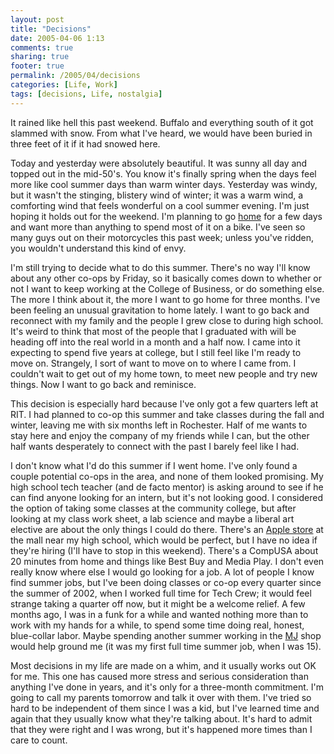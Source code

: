 ```yaml
---
layout: post
title: "Decisions"
date: 2005-04-06 1:13
comments: true
sharing: true
footer: true
permalink: /2005/04/decisions
categories: [Life, Work]
tags: [decisions, Life, nostalgia]
---
```

It rained like hell this past weekend.  Buffalo and everything south of it got slammed with snow.  From what I've heard, we would have been buried in three feet of it if it had snowed here.

Today and yesterday were absolutely beautiful.  It was sunny all day and topped out in the mid-50's.  You know it's finally spring when the days feel more like cool summer days than warm winter days.  Yesterday was windy, but it wasn't the stinging, blistery wind of winter; it was a warm wind, a comforting wind that feels wonderful on a cool summer evening.  I'm just hoping it holds out for the weekend.  I'm planning to go <a href="http://weather.yahoo.com/forecast/USNY0461.html">home</a> for a few days and want more than anything to spend most of it on a bike.  I've seen so many guys out on their motorcycles this past week; unless you've ridden, you wouldn't understand this kind of envy.

I'm still trying to decide what to do this summer.  There's no way I'll know about any other co-ops by Friday, so it basically comes down to whether or not I want to keep working at the College of Business, or do something else.  The more I think about it, the more I want to go home for three months.  I've been feeling an unusual gravitation to home lately.  I want to go back and reconnect with my family and the people I grew close to during high school.  It's weird to think that most of the people that I graduated with will be heading off into the real world in a month and a half now.  I came into it expecting to spend five years at college, but I still feel like I'm ready to move on.  Strangely, I sort of want to move on to where I came from.  I couldn't wait to get out of my home town, to meet new people and try new things.  Now I want to go back and reminisce.

This decision is especially hard because I've only got a few quarters left at RIT.  I had planned to co-op this summer and take classes during the fall and winter, leaving me with six months left in Rochester.  Half of me wants to stay here and enjoy the company of my friends while I can, but the other half wants desperately to connect with the past I barely feel like I had.

I don't know what I'd do this summer if I went home.  I've only found a couple potential co-ops in the area, and none of them looked promising.  My high school tech teacher (and de facto mentor) is asking around to see if he can find anyone looking for an intern, but it's not looking good.  I considered the option of taking some classes at the community college, but after looking at my class work sheet, a lab science and maybe a liberal art elective are about the only things I could do there.  There's an <a href="http://www.apple.com/retail/walden/">Apple store</a> at the mall near my high school, which would be perfect, but I have no idea if they're hiring (I'll have to stop in this weekend).  There's a CompUSA about 20 minutes from home and things like Best Buy and Media Play.  I don't even really know where else I would go looking for a job.  A lot of people I know find summer jobs, but I've been doing classes or co-op every quarter since the summer of 2002, when I worked full time for Tech Crew; it would feel strange taking a quarter off now, but it might be a welcome relief.  A few months ago, I was in a funk for a while and wanted nothing more than to work with my hands for a while, to spend some time doing real, honest, blue-collar labor.  Maybe spending another summer working in the <a href="http://www.mjmechanical.com/">MJ</a> shop would help ground me (it was my first full time summer job, when I was 15).

Most decisions in my life are made on a whim, and it usually works out OK for me.  This one has caused more stress and serious consideration than anything I've done in years, and it's only for a three-month commitment.  I'm going to call my parents tomorrow and talk it over with them.  I've tried so hard to be independent of them since I was a kid, but I've learned time and again that they usually know what they're talking about.  It's hard to admit that they were right and I was wrong, but it's happened more times than I care to count.
